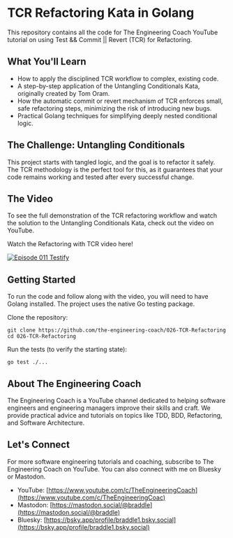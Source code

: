 # TCR Refactoring Kata in Golang

This repository contains all the code for The Engineering Coach YouTube tutorial on using Test && Commit || Revert (TCR) for Refactoring.

## What You'll Learn

  - How to apply the disciplined TCR workflow to complex, existing code.
  - A step-by-step application of the Untangling Conditionals Kata, originally created by Tom Oram.
  - How the automatic commit or revert mechanism of TCR enforces small, safe refactoring steps, minimizing the risk of introducing new bugs.
  - Practical Golang techniques for simplifying deeply nested conditional logic.

## The Challenge: Untangling Conditionals
This project starts with tangled logic, and the goal is to refactor it safely. The TCR methodology is the perfect tool for this, as it guarantees that your code remains working and tested after every successful change.

## The Video

To see the full demonstration of the TCR refactoring workflow and watch the solution to the Untangling Conditionals Kata, check out the video on YouTube.

Watch the Refactoring with TCR video here!

[![Episode 011 Testify](https://img.youtube.com/vi/8w-0rOG5f5E/0.jpg)](https://www.youtube.com/watch?v=8w-0rOG5f5E)

## Getting Started

To run the code and follow along with the video, you will need to have Golang installed. The project uses the native Go testing package.

Clone the repository:

```shell
git clone https://github.com/the-engineering-coach/026-TCR-Refactoring
cd 026-TCR-Refactoring
```
Run the tests (to verify the starting state):

```shell
go test ./...
```

## About The Engineering Coach

The Engineering Coach is a YouTube channel dedicated to helping software engineers and engineering managers improve their skills and craft. We provide practical advice and tutorials on topics like TDD, BDD, Refactoring, and Software Architecture.

## Let's Connect
For more software engineering tutorials and coaching, subscribe to The Engineering Coach on YouTube. You can also connect with me on Bluesky or Mastodon.

  - YouTube: [https://www.youtube.com/c/TheEngineeringCoach](https://www.youtube.com/c/TheEngineeringCoac)
  - Mastodon: [https://mastodon.social/@braddle](https://mastodon.social/@braddle)
  - Bluesky: [https://bsky.app/profile/braddle1.bsky.social](https://bsky.app/profile/braddle1.bsky.social)

